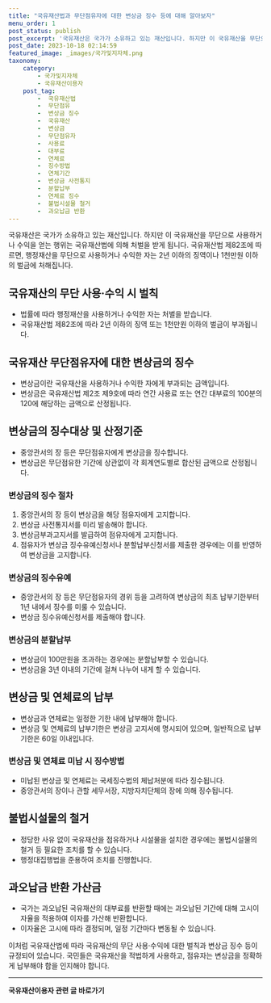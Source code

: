 ```yaml
---
title: "국유재산법과 무단점유자에 대한 변상금 징수 등에 대해 알아보자"
menu_order: 1
post_status: publish
post_excerpt: '국유재산은 국가가 소유하고 있는 재산입니다. 하지만 이 국유재산을 무단으로 사용하거나 수익을 얻는 행위는 국유재산법에 의해 처벌을 받게 됩니다. 국유재산법 제82조에 따르면, 행정재산을 무단으로 사용하거나 수익한 자는 2년 이하의 징역이나 1천만원 이하의 벌금에 처해집니다.'
post_date: 2023-10-18 02:14:59
featured_image: _images/국가및지자체.png
taxonomy:
    category:
        - 국가및지자체
        - 국유재산이용자
    post_tag:
        -  국유재산법
        -  무단점유
        -  변상금 징수
        -  국유재산
        -  변상금
        -  무단점유자
        -  사용료
        -  대부료
        -  연체료
        -  징수방법
        -  연체기간
        -  변상금 사전통지
        -  분할납부
        -  연체료 징수
        -  불법시설물 철거
        -  과오납금 반환
---
```




국유재산은 국가가 소유하고 있는 재산입니다. 하지만 이 국유재산을 무단으로 사용하거나 수익을 얻는 행위는 국유재산법에 의해 처벌을 받게 됩니다. 국유재산법 제82조에 따르면, 행정재산을 무단으로 사용하거나 수익한 자는 2년 이하의 징역이나 1천만원 이하의 벌금에 처해집니다.

## 국유재산의 무단 사용·수익 시 벌칙

- 법률에 따라 행정재산을 사용하거나 수익한 자는 처벌을 받습니다.
- 국유재산법 제82조에 따라 2년 이하의 징역 또는 1천만원 이하의 벌금이 부과됩니다.

## 국유재산 무단점유자에 대한 변상금의 징수

- 변상금이란 국유재산을 사용하거나 수익한 자에게 부과되는 금액입니다.
- 변상금은 국유재산법 제2조 제9호에 따라 연간 사용료 또는 연간 대부료의 100분의 120에 해당하는 금액으로 산정됩니다.

## 변상금의 징수대상 및 산정기준

- 중앙관서의 장 등은 무단점유자에게 변상금을 징수합니다.
- 변상금은 무단점유한 기간에 상관없이 각 회계연도별로 합산된 금액으로 산정됩니다.

### 변상금의 징수 절차

1. 중앙관서의 장 등이 변상금을 해당 점유자에게 고지합니다.
2. 변상금 사전통지서를 미리 발송해야 합니다.
3. 변상금부과고지서를 발급하여 점유자에게 고지합니다.
4. 점유자가 변상금 징수유예신청서나 분할납부신청서를 제출한 경우에는 이를 반영하여 변상금을 고지합니다.

### 변상금의 징수유예

- 중앙관서의 장 등은 무단점유자의 경위 등을 고려하여 변상금의 최초 납부기한부터 1년 내에서 징수를 미룰 수 있습니다.
- 변상금 징수유예신청서를 제출해야 합니다.

### 변상금의 분할납부

- 변상금이 100만원을 초과하는 경우에는 분할납부할 수 있습니다.
- 변상금을 3년 이내의 기간에 걸쳐 나누어 내게 할 수 있습니다.

## 변상금 및 연체료의 납부

- 변상금과 연체료는 일정한 기한 내에 납부해야 합니다.
- 변상금 및 연체료의 납부기한은 변상금 고지서에 명시되어 있으며, 일반적으로 납부기한은 60일 이내입니다.

### 변상금 및 연체료 미납 시 징수방법

- 미납된 변상금 및 연체료는 국세징수법의 체납처분에 따라 징수됩니다.
- 중앙관서의 장이나 관할 세무서장, 지방자치단체의 장에 의해 징수됩니다.

## 불법시설물의 철거

- 정당한 사유 없이 국유재산을 점유하거나 시설물을 설치한 경우에는 불법시설물의 철거 등 필요한 조치를 할 수 있습니다.
- 행정대집행법을 준용하여 조치를 진행합니다.

## 과오납금 반환 가산금

- 국가는 과오납된 국유재산의 대부료를 반환할 때에는 과오납된 기간에 대해 고시이자율을 적용하여 이자를 가산해 반환합니다.
- 이자율은 고시에 따라 결정되며, 일정 기간마다 변동될 수 있습니다.

이처럼 국유재산법에 따라 국유재산의 무단 사용·수익에 대한 벌칙과 변상금 징수 등이 규정되어 있습니다. 국민들은 국유재산을 적법하게 사용하고, 점유자는 변상금을 정확하게 납부해야 함을 인지해야 합니다.
<!-- wp:separator -->
<hr class="wp-block-separator has-alpha-channel-opacity"/>
<!-- /wp:separator -->

<!-- wp:group {"backgroundColor":"base","layout":{"type":"constrained"}} -->
<div class="wp-block-group has-base-background-color has-background"><!-- wp:paragraph {"align":"center","fontSize":"medium"} -->
<p class="has-text-align-center has-large-font-size"><strong>국유재산이용자 관련 글 바로가기</strong></p>
<!-- /wp:paragraph -->


<!-- wp:latest-posts
{"categories":[{"id":7404,"count":19,"description":"","link":"https://uknowlaw.com/category/%ea%b5%ad%ec%9c%a0%ec%9e%ac%ec%82%b0%ec%9d%b4%ec%9a%a9%ec%9e%90/","name":"국유재산이용자","slug":"국유재산이용자","taxonomy":"category","parent":0,"meta":[],"_links":{"self":[{"href":"https://uknowlaw.com/wp-json/wp/v2/categories/7404"}],"collection":[{"href":"https://uknowlaw.com/wp-json/wp/v2/categories"}],"about":[{"href":"https://uknowlaw.com/wp-json/wp/v2/taxonomies/category"}],"wp:post_type":[{"href":"https://uknowlaw.com/wp-json/wp/v2/posts?categories=7404"}],"curies":[{"name":"wp","href":"https://api.w.org/{rel}","templated":true}]}}],"postsToShow":100,"excerptLength":28,"postLayout":"grid","columns":2,"featuredImageAlign":"left","featuredImageSizeSlug":"large","fontSize":"small"} /--></div>
<!-- /wp:group -->